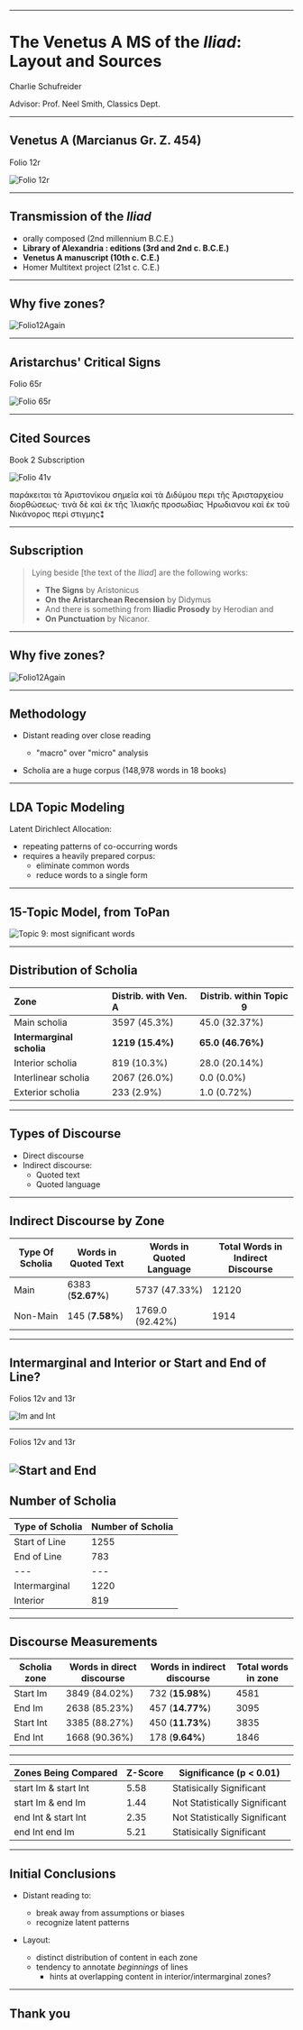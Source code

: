 
---


# The Venetus A MS of the *Iliad*: Layout and Sources



Charlie Schufreider


Advisor: Prof. Neel Smith, Classics Dept.

---

## Venetus A (Marcianus Gr. Z. 454)

Folio 12r

![Folio 12r](https://raw.githubusercontent.com/cjschu17/Thesis2016-2017/master/images/12r.jpg)

---

## Transmission of the *Iliad*

- orally composed (2nd millennium B.C.E.)
- **Library of Alexandria : editions (3rd and 2nd c. B.C.E.)**
- **Venetus A manuscript (10th c. C.E.)**
- Homer Multitext project (21st c. C.E.)



---



##  Why five zones?

![Folio12Again](https://raw.githubusercontent.com/cjschu17/Thesis2016-2017/master/images/DSE.jpg)

---

## Aristarchus' Critical Signs

Folio 65r

![Folio 65r](https://raw.githubusercontent.com/cjschu17/Thesis2016-2017/master/images/65rCritSigns.jpg)



---

## Cited Sources

Book 2 Subscription


![Folio 41v](https://raw.githubusercontent.com/cjschu17/Thesis2016-2017/master/images/Book2Subscription.jpg)



παράκειται τὰ Ἀριστονίκου σημεῖα καὶ τὰ  Διδύμου περι τῆς Ἀρισταρχείου διορθώσεως· τινὰ δὲ καὶ ἐκ τῆς Ἰλιακῆς προσωδίας Ἡρωδιανου καὶ ἐκ  τοῦ Νικάνορος περὶ στιγμης⁑



---

## Subscription

>Lying beside [the text of the *Iliad*] are the following works:
>
> - **The Signs** by Aristonicus
> -  **On the Aristarchean Recension** by Didymus
> -  And there is something from **Iliadic Prosody** by Herodian and
> - **On Punctuation** by Nicanor.

---



##  Why five zones?

![Folio12Again](https://raw.githubusercontent.com/cjschu17/Thesis2016-2017/master/images/DSE.jpg)

---

## Methodology


- Distant reading over close reading
  - "macro" over "micro" analysis

 - Scholia are a huge corpus (148,978 words in 18 books)

---

## LDA Topic Modeling

Latent Dirichlect Allocation:

- repeating patterns of co-occurring words
- requires a heavily prepared corpus:
    - eliminate common words
    - reduce words to a single form


---

## 15-Topic Model, from ToPan

![Topic 9: most significant words](https://raw.githubusercontent.com/cjschu17/Thesis2016-2017/master/images/TranslatedToPan9.jpg)

---

## Distribution of Scholia

| Zone          |  Distrib. with Ven. A | Distrib. within Topic 9
|:----------------------|:-----------------------|---
| Main scholia          |3597 (45.3%)           |45.0 (32.37%)  |
| **Intermarginal scholia** |**1219 (15.4%)**           |**65.0 (46.76%)** |
| Interior scholia      | 819 (10.3%)            |28.0 (20.14%)|
| Interlinear scholia   | 2067 (26.0%)           |0.0 (0.0%) |
| Exterior scholia      |233 (2.9%)             |1.0 (0.72%)| 



---

## Types of Discourse

- Direct discourse
- Indirect discourse:
    - Quoted text
    - Quoted language

---

## Indirect Discourse by Zone

Type Of Scholia|Words in Quoted Text|Words in Quoted Language|Total Words in Indirect Discourse
---|---|---|---
Main|6383 (**52.67%**)|5737 (47.33%)|12120
Non-Main |145 (**7.58%**)|1769.0 (92.42%)|1914


---

## Intermarginal and Interior or Start and End of Line?

Folios 12v and 13r

![Im and Int](https://raw.githubusercontent.com/cjschu17/Thesis2016-2017/master/images/12v13rImInt.jpg)

---
Folios 12v and 13r

![Start and End](https://raw.githubusercontent.com/cjschu17/Thesis2016-2017/master/images/12v13rSE.jpg)
---

## Number of Scholia

| Type of Scholia       | Number of Scholia |
|:----------------------|:------------------|
| Start of Line | 1255              | 
| End of Line   | 783               | 
| ---                   | ---               | 
| Intermarginal | 1220              | 
| Interior      | 819               | 

---


## Discourse Measurements

Scholia zone|Words in direct discourse|Words in indirect discourse|Total words in zone
---|---|---|---
Start Im|3849 (84.02%)|732 (**15.98%**)|4581
End Im|2638 (85.23%)|457 (**14.77%**)|3095
Start Int|3385 (88.27%)|450 (**11.73%**)|3835
End Int|1668 (90.36%)|178 (**9.64%**)|1846

---

Zones Being Compared|Z-Score|Significance (p < 0.01)
---|---|---
start Im & start Int|5.58|Statisically Significant
start Im & end Im|1.44|Not Statistically Significant
end Int & start Int|2.35|Not Statistically Significant
end Int  end Im|5.21|Statisically Significant


---
## Initial Conclusions

- Distant reading to:
    - break away from assumptions or biases
    - recognize latent patterns

- Layout:
    - distinct distribution of content in each zone
    - tendency to annotate *beginnings* of lines
       - hints at overlapping content in interior/intermarginal zones?



---

## Thank you
